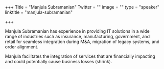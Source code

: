 +++
Title = "Manjula Subramanian"
Twitter = ""
image = ""
type = "speaker"
linktitle = "manjula-subramanian"

+++

Manjula Subramanian has experience in providing IT solutions in a wide range of industries such as insurance, manufacturing, government, and retail for seamless integration during M&A, migration of legacy systems, and order alignment. 

Manjula facilitates the integration of services that are financially impacting and could potentially cause business losses (shrink).
